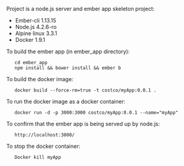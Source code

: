 Project is a node.js server and ember app skeleton project:

  * Ember-cli 1.13.15
  * Node.js 4.2.6-ro
  * Alpine linux 3.3.1
  * Docker 1.9.1

To build the ember app (in ember_app directory):

  ```
     cd ember_app
     npm install && bower install && ember b
  ```
  
To build the docker image:

  ```
     docker build --force-rm=true -t costco/myApp:0.0.1 .
  ```
  
To run the docker image as a docker container:

  ```
     docker run -d -p 3000:3000 costco/myApp:0.0.1 --name="myApp"
  ```
  
To confirm that the ember app is being served up by node.js:

  ```
     http://localhost:3000/
  ```

To stop the docker container:

  ```
     Docker kill myApp
  ```
